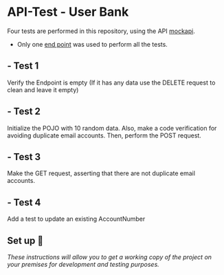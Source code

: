 # API-Test - User Bank

Four tests are performed in this repository, using the API [mockapi](https://mockapi.io/projects).

- Only one [end point](https://mockapi.io/projects/637bd29d72f3ce38ea95f585) was used to perform all the tests. 

## - Test 1
Verify the Endpoint is empty (If it has any data use the DELETE request to clean and leave it empty)

## - Test 2
Initialize the POJO with 10 random data.  Also, make a code verification for avoiding duplicate email accounts. Then, perform the POST request.

## - Test 3
Make the GET request, asserting that there are not duplicate email accounts.

## - Test 4
Add a test to update an existing AccountNumber


## Set up 🚀
_These instructions will allow you to get a working copy of the project on your premises for development and testing purposes._
